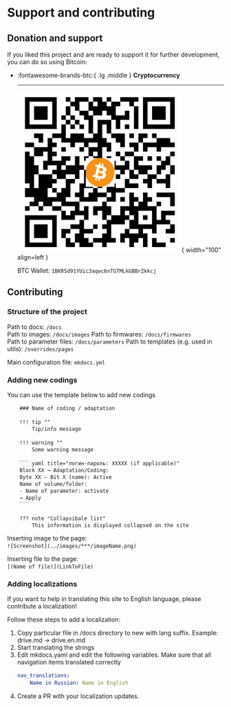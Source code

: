 # Support and contributing

## Donation and support

If you liked this project and are ready to support it for further development, 
you can do so using Bitcoin:

<div class="grid cards" markdown>

-   :fontawesome-brands-btc:{ .lg .middle } __Cryptocurrency__

    ---
    ![BTC wallet](./images/btc.png){ width="100" align=left }  
    
    BTC Wallet: `1BKR5d91YUic3aqwc6nTGTMLkGBBrZkkcj`

</div>

## Contributing

### Structure of the project

Path to docs: `/docs`  
Path to images: `/docs/images`
Path to firmwares: `/docs/firmwares`  
Path to parameter files: `/docs/parameters`
Path to templates (e.g. used in utils): `/overrides/pages`

Main configuration file: `mkdocs.yml`

### Adding new codings

You can use the template below to add new codings

```
    ### Name of coding / adaptation

    !!! tip ""
        Tip/info message

    !!! warning ""
        Some warning message

    ``` yaml title="логин-пароль: XXXXX (if applicable)"
    Block XX → Adaptation/Coding:
    Byte XX – Bit X (name): Active
    Name of volume/folder:
    - Name of parameter: activate
    → Apply
    ```

    ??? note "Collapsibale list"
        This information is displayed collapsed on the site
```

Inserting image to the page:  
```![Screenshot](../images/***/imageName.png)```

Inserting file to the page:  
```[(Name of file)](LinkToFile)```

### Adding localizations

If you want to help in translating this site to English language, please contribute a localization!

Follow these steps to add a localization:

1. Copy particular file in /docs directory to new with lang suffix. Example: drive.md → drive.en.md
2. Start translating the strings
3. Edit mkdocs.yaml and edit the following variables. Make sure that all navigation items translated correctly
    ```yaml
    nav_translations:
        Name in Russian: Name in English
    ```
4. Create a PR with your localization updates.

